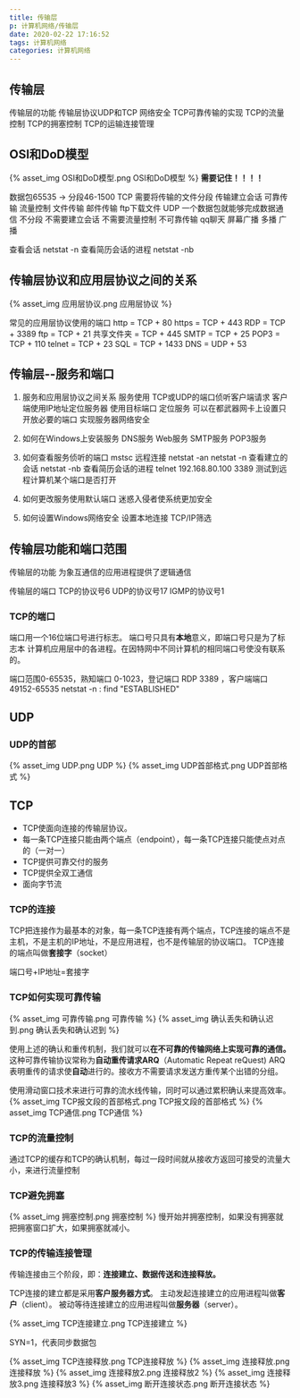 ```yaml
---
title: 传输层
p: 计算机网络/传输层
date: 2020-02-22 17:16:52
tags: 计算机网络
categories: 计算机网络
---
```

## 传输层

传输层的功能
传输层协议UDP和TCP
网络安全
TCP可靠传输的实现
TCP的流量控制
TCP的拥塞控制
TCP的运输连接管理

## OSI和DoD模型

{% asset_img OSI和DoD模型.png OSI和DoD模型 %}
**需要记住！！！！**

数据包65535 -> 分段46-1500
TCP 需要将传输的文件分段 传输建立会话 可靠传输 流量控制
    文件传输 邮件传输 ftp下载文件
UDP 一个数据包就能够完成数据通信 不分段 不需要建立会话 不需要流量控制 不可靠传输
    qq聊天 屏幕广播 多播 广播

查看会话 netstat -n
查看简历会话的进程 netstat -nb

## 传输层协议和应用层协议之间的关系

{% asset_img 应用层协议.png 应用层协议 %}

常见的应用层协议使用的端口
http = TCP + 80
https = TCP + 443
RDP = TCP + 3389
ftp = TCP + 21
共享文件夹 = TCP + 445
SMTP = TCP + 25
POP3 = TCP + 110
telnet = TCP + 23
SQL = TCP + 1433
DNS = UDP + 53

## 传输层--服务和端口

1. 服务和应用层协议之间关系
    服务使用 TCP或UDP的端口侦听客户端请求
    客户端使用IP地址定位服务器 使用目标端口 定位服务
    可以在都武器网卡上设置只开放必要的端口 实现服务器网络安全

2. 如何在Windows上安装服务
    DNS服务
    Web服务
    SMTP服务
    POP3服务

3. 如何查看服务侦听的端口
    mstsc 远程连接
    netstat -an
    netstat -n 查看建立的会话
    netstat -nb 查看简历会话的进程
    telnet 192.168.80.100 3389 测试到远程计算机某个端口是否打开

4. 如何更改服务使用默认端口
    迷惑入侵者使系统更加安全

5. 如何设置Windows网络安全
    设置本地连接 TCP/IP筛选

## 传输层功能和端口范围

传输层的功能 为象互通信的应用进程提供了逻辑通信

传输层的端口
TCP的协议号6
UDP的协议号17
IGMP的协议号1

### TCP的端口

端口用一个16位端口号进行标志。
端口号只具有**本地**意义，即端口号只是为了标志本 计算机应用层中的各进程。在因特网中不同计算机的相同端口号使没有联系的。

端口范围0-65535，熟知端口 0-1023，登记端口 RDP 3389 ，客户端端口 49152-65535
netstat -n : find "ESTABLISHED"

## UDP

### UDP的首部

{% asset_img UDP.png UDP %}
{% asset_img UDP首部格式.png UDP首部格式 %}

## TCP

- TCP使面向连接的传输层协议。
- 每一条TCP连接只能由两个端点（endpoint），每一条TCP连接只能使点对点的（一对一）
- TCP提供可靠交付的服务
- TCP提供全双工通信
- 面向字节流

### TCP的连接

TCP把连接作为最基本的对象，每一条TCP连接有两个端点，TCP连接的端点不是主机，不是主机的IP地址，不是应用进程，也不是传输层的协议端口。
TCP连接的端点叫做**套接字**（socket）

端口号+IP地址=套接字

### TCP如何实现可靠传输

{% asset_img 可靠传输.png 可靠传输 %}
{% asset_img 确认丢失和确认迟到.png 确认丢失和确认迟到 %}

使用上述的确认和重传机制，我们就可以**在不可靠的传输网络上实现可靠的通信。**
这种可靠传输协议常称为**自动重传请求ARQ**（Automatic Repeat reQuest)
ARQ表明重传的请求使**自动**进行的。接收方不需要请求发送方重传某个出错的分组。

使用滑动窗口技术来进行可靠的流水线传输，同时可以通过累积确认来提高效率。
{% asset_img TCP报文段的首部格式.png TCP报文段的首部格式 %}
{% asset_img TCP通信.png TCP通信 %}

### TCP的流量控制

通过TCP的缓存和TCP的确认机制，每过一段时间就从接收方返回可接受的流量大小，来进行流量控制

### TCP避免拥塞

{% asset_img 拥塞控制.png 拥塞控制 %}
慢开始并拥塞控制，如果没有拥塞就把拥塞窗口扩大，如果拥塞就减小。

### TCP的传输连接管理

传输连接由三个阶段，即：**连接建立、数据传送和连接释放。**

TCP连接的建立都是采用**客户服务器方式**。
主动发起连接建立的应用进程叫做**客户**（client）。
被动等待连接建立的应用进程叫做**服务器**（server）。

{% asset_img TCP连接建立.png TCP连接建立 %}

SYN=1，代表同步数据包

{% asset_img TCP连接释放.png TCP连接释放 %}
{% asset_img 连接释放.png 连接释放 %}
{% asset_img 连接释放2.png 连接释放2 %}
{% asset_img 连接释放3.png 连接释放3 %}
{% asset_img 断开连接状态.png 断开连接状态 %}
